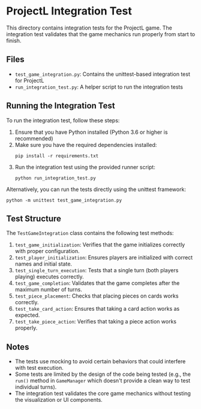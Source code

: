 # ProjectL Integration Test

This directory contains integration tests for the ProjectL game. The integration test validates that the game mechanics run properly from start to finish.

## Files

- `test_game_integration.py`: Contains the unittest-based integration test for ProjectL
- `run_integration_test.py`: A helper script to run the integration tests

## Running the Integration Test

To run the integration test, follow these steps:

1. Ensure that you have Python installed (Python 3.6 or higher is recommended)
2. Make sure you have the required dependencies installed:
   ```
   pip install -r requirements.txt
   ```
3. Run the integration test using the provided runner script:
   ```
   python run_integration_test.py
   ```

Alternatively, you can run the tests directly using the unittest framework:
```
python -m unittest test_game_integration.py
```

## Test Structure

The `TestGameIntegration` class contains the following test methods:

1. `test_game_initialization`: Verifies that the game initializes correctly with proper configuration.
2. `test_player_initialization`: Ensures players are initialized with correct names and initial state.
3. `test_single_turn_execution`: Tests that a single turn (both players playing) executes correctly.
4. `test_game_completion`: Validates that the game completes after the maximum number of turns.
5. `test_piece_placement`: Checks that placing pieces on cards works correctly.
6. `test_take_card_action`: Ensures that taking a card action works as expected.
7. `test_take_piece_action`: Verifies that taking a piece action works properly.

## Notes

- The tests use mocking to avoid certain behaviors that could interfere with test execution.
- Some tests are limited by the design of the code being tested (e.g., the `run()` method in `GameManager` which doesn't provide a clean way to test individual turns).
- The integration test validates the core game mechanics without testing the visualization or UI components.
